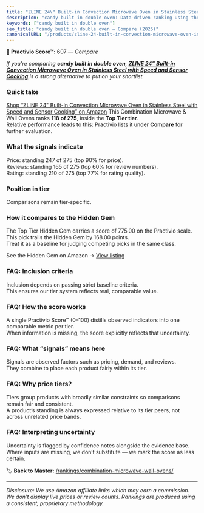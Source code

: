 ```yaml
---
title: "ZLINE 24\" Built-in Convection Microwave Oven in Stainless Steel with Speed and Sensor Cooking"
description: "candy built in double oven: Data-driven ranking using the Practivio Score™. Positioned by quality, value, demand, findability, momentum."
keywords: ["candy built in double oven"]
seo_title: "candy built in double oven — Compare (2025)"
canonicalURL: "/products/zline-24-built-in-convection-microwave-oven-in-stainless-steel-with-speed-and-sensor-cooking-B088JBNSLL/"
---
```


**🛒 Practivio Score™:** 607 — _Compare_


*If you're comparing **candy built in double oven**, **[ZLINE 24" Built-in Convection Microwave Oven in Stainless Steel with Speed and Sensor Cooking](https://www.amazon.com/dp/B088JBNSLL?tag=practivio-20)** is a strong alternative to put on your shortlist.*
### Quick take
[Shop “ZLINE 24" Built-in Convection Microwave Oven in Stainless Steel with Speed and Sensor Cooking” on Amazon](https://www.amazon.com/dp/B088JBNSLL?tag=practivio-20)
This Combination Microwave & Wall Ovens ranks **118 of 275**, inside the **Top Tier tier**.  
Relative performance leads to this: Practivio lists it under **Compare** for further evaluation.

### What the signals indicate
Price: standing 247 of 275 (top 90% for price).  
Reviews: standing 165 of 275 (top 60% for review numbers).  
Rating: standing 210 of 275 (top 77% for rating quality).  

### Position in tier
Comparisons remain tier-specific.

### How it compares to the Hidden Gem
The Top Tier Hidden Gem carries a score of 775.00 on the Practivio scale.  
This pick trails the Hidden Gem by 168.00 points.  
Treat it as a baseline for judging competing picks in the same class.  

See the Hidden Gem on Amazon → [View listing](https://www.amazon.com/dp/B081ZS7VSM?tag=practivio-20)

### FAQ: Inclusion criteria
Inclusion depends on passing strict baseline criteria.  
This ensures our tier system reflects real, comparable value.

### FAQ: How the score works
A single Practivio Score™ (0–100) distills observed indicators into one comparable metric per tier.  
When information is missing, the score explicitly reflects that uncertainty.

### FAQ: What “signals” means here
Signals are observed factors such as pricing, demand, and reviews.  
They combine to place each product fairly within its tier.

### FAQ: Why price tiers?
Tiers group products with broadly similar constraints so comparisons remain fair and consistent.  
A product’s standing is always expressed relative to its tier peers, not across unrelated price bands.

### FAQ: Interpreting uncertainty
Uncertainty is flagged by confidence notes alongside the evidence base.  
Where inputs are missing, we don’t substitute — we mark the score as less certain.

<!-- Missing template for Compare/CompareWithinPriceClass -->


🏷️ **Back to Master:** [/rankings/combination-microwave-wall-ovens/](/rankings/combination-microwave-wall-ovens/)

---
_Disclosure: We use Amazon affiliate links which may earn a commission. We don’t display live prices or review counts. Rankings are produced using a consistent, proprietary methodology._
